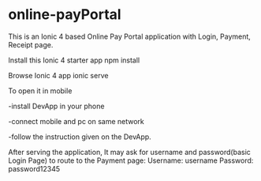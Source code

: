# online-payPortal
This is an Ionic 4 based Online Pay Portal application with Login, Payment, Receipt page.

Install this Ionic 4 starter app 
npm install

Browse Ionic 4 app
ionic serve

To open it in mobile

-install DevApp in your phone

-connect mobile and pc on same network

-follow the instruction given on the DevApp.

After serving the application, It may ask for username and password(basic Login Page) to route to the Payment page:
Username: username
Password: password12345

